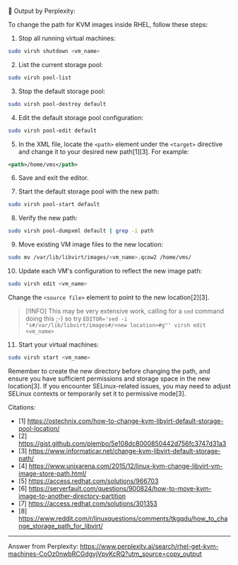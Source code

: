 🚧
Output by Perplexity:

To change the path for KVM images inside RHEL, follow these steps:

1. Stop all running virtual machines:
```bash
sudo virsh shutdown <vm_name>
```

2. List the current storage pool:
```bash
sudo virsh pool-list
```

3. Stop the default storage pool:
```bash
sudo virsh pool-destroy default
```

4. Edit the default storage pool configuration:
```bash
sudo virsh pool-edit default
```

5. In the XML file, locate the `<path>` element under the `<target>` directive and change it to your desired new path[1][3]. For example:
```xml
<path>/home/vms</path>
```

6. Save and exit the editor.

7. Start the default storage pool with the new path:
```bash
sudo virsh pool-start default
```

8. Verify the new path:
```bash
sudo virsh pool-dumpxml default | grep -i path
```

9. Move existing VM image files to the new location:
```bash
sudo mv /var/lib/libvirt/images/<vm_name>.qcow2 /home/vms/
```

10. Update each VM's configuration to reflect the new image path:
```bash
sudo virsh edit <vm_name>
```
Change the `<source file>` element to point to the new location[2][3].

> [!INFO]
> This may be very extensive work, calling for a `sed` command doing this ;-)
> so try `EDITOR='sed -i "s#/var/lib/libvirt/images#/<new location>#g"' virsh edit <vm_name>`

11. Start your virtual machines:
```bash
sudo virsh start <vm_name>
```

Remember to create the new directory before changing the path, and ensure you have sufficient permissions and storage space in the new location[3]. If you encounter SELinux-related issues, you may need to adjust SELinux contexts or temporarily set it to permissive mode[3].

Citations:
- [1] https://ostechnix.com/how-to-change-kvm-libvirt-default-storage-pool-location/
- [2] https://gist.github.com/plembo/5e108dc8000850442d756fc3747d31a3
- [3] https://www.informaticar.net/change-kvm-libvirt-default-storage-path/
- [4] https://www.unixarena.com/2015/12/linux-kvm-change-libvirt-vm-image-store-path.html/
- [5] https://access.redhat.com/solutions/966703
- [6] https://serverfault.com/questions/900824/how-to-move-kvm-image-to-another-directory-partition
- [7] https://access.redhat.com/solutions/301353
- [8] https://www.reddit.com/r/linuxquestions/comments/tkgqdu/how_to_change_storage_path_for_libvirt/

---
Answer from Perplexity: https://www.perplexity.ai/search/rhel-get-kvm-machines-CoOz0nwbRCGdgyjVpyKcRQ?utm_source=copy_output
